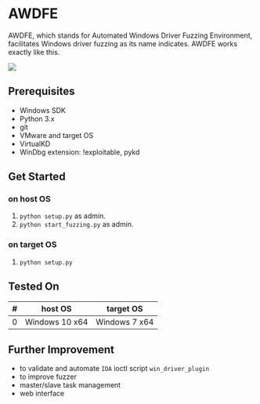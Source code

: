 # AWDFE
AWDFE, which stands for Automated Windows Driver Fuzzing Environment, facilitates Windows driver fuzzing as its name indicates. AWDFE works exactly like this.  

![](https://github.com/illuxic/AWDFE/blob/master/images/modern_software_development.gif?raw=true)

## Prerequisites
- Windows SDK
- Python 3.x
- git
- VMware and target OS
- VirtualKD
- WinDbg extension: !exploitable, pykd

## Get Started
### on host OS
1. `python setup.py` as admin.
2. `python start_fuzzing.py` as admin.
### on target OS
1. `python setup.py`

## Tested On
\# | host OS | target OS
-- | --------------- | ----------------
0 | Windows 10 x64 | Windows 7 x64

## Further Improvement
- to validate and automate `IDA` ioctl script `win_driver_plugin`
- to improve fuzzer
- master/slave task management
- web interface
